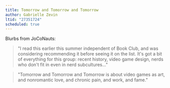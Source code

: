 ```yaml
---
title: Tomorrow and Tomorrow and Tomorrow
author: Gabrielle Zevin
ltid: "27351724"
scheduled: true
---
```


Blurbs from JoCoNauts:

> "I read this earlier this summer independent of Book Club, and was considering
> recommending it before seeing it on the list. It's got a bit of everything for
> this group: recent history, video game design, nerds who don't fit in even in
> nerd subcultures..."

> "Tomorrow and Tomorrow and Tomorrow is about video games as art, and
> nonromantic love, and chronic pain, and work, and fame."
